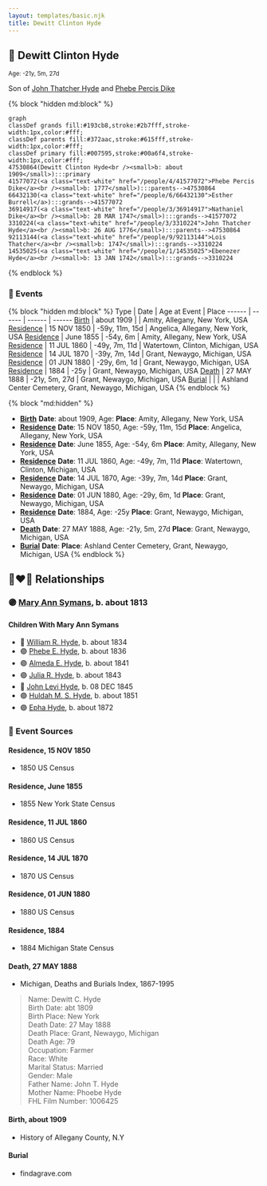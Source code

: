 ```yaml
---
layout: templates/basic.njk
title: Dewitt Clinton Hyde
---
```

## 🔵 Dewitt Clinton Hyde
<small>Age: -21y, 5m, 27d</small>

Son of [John Thatcher Hyde](/people/3/3310224) and [Phebe Percis Dike](/people/4/41577072)

{% block "hidden md:block" %}
```mermaid
graph
classDef grands fill:#193cb8,stroke:#2b7fff,stroke-width:1px,color:#fff;
classDef parents fill:#372aac,stroke:#615fff,stroke-width:1px,color:#fff;
classDef primary fill:#007595,stroke:#00a6f4,stroke-width:1px,color:#fff;
47530864(Dewitt Clinton Hyde<br /><small>b: about 1909</small>):::primary
41577072(<a class="text-white" href="/people/4/41577072">Phebe Percis Dike</a><br /><small>b: 1777</small>):::parents-->47530864
66432130(<a class="text-white" href="/people/6/66432130">Esther Burrell</a>):::grands-->41577072
36914917(<a class="text-white" href="/people/3/36914917">Nathaniel Dike</a><br /><small>b: 28 MAR 1747</small>):::grands-->41577072
3310224(<a class="text-white" href="/people/3/3310224">John Thatcher Hyde</a><br /><small>b: 26 AUG 1776</small>):::parents-->47530864
92113144(<a class="text-white" href="/people/9/92113144">Lois Thatcher</a><br /><small>b: 1747</small>):::grands-->3310224
14535025(<a class="text-white" href="/people/1/14535025">Ebenezer Hyde</a><br /><small>b: 13 JAN 1742</small>):::grands-->3310224
```
{% endblock %}

### 📆 Events

{% block "hidden md:block" %}
Type | Date | Age at Event | Place
------ | ------ | ------ | ------
[Birth](#event-event-2) | about 1909 |  | Amity, Allegany, New York, USA
[Residence](#event-event-0) | 15 NOV 1850 | -59y, 11m, 15d | Angelica, Allegany, New York, USA
[Residence](#event-event-1) | June 1855 | -54y, 6m | Amity, Allegany, New York, USA
[Residence](#event-event-2) | 11 JUL 1860 | -49y, 7m, 11d | Watertown, Clinton, Michigan, USA
[Residence](#event-event-3) | 14 JUL 1870 | -39y, 7m, 14d | Grant, Newaygo, Michigan, USA
[Residence](#event-event-4) | 01 JUN 1880 | -29y, 6m, 1d | Grant, Newaygo, Michigan, USA
[Residence](#event-event-5) | 1884 | -25y | Grant, Newaygo, Michigan, USA
[Death](#event-event-9) | 27 MAY 1888 | -21y, 5m, 27d | Grant, Newaygo, Michigan, USA
[Burial](#event-event-10) |  |  | Ashland Center Cemetery, Grant, Newaygo, Michigan, USA
{% endblock %}

{% block "md:hidden" %}
- **[Birth](#event-event-2)**
**Date**: about 1909, Age:
**Place**: Amity, Allegany, New York, USA
- **[Residence](#event-event-0)**
**Date**: 15 NOV 1850, Age: -59y, 11m, 15d
**Place**: Angelica, Allegany, New York, USA
- **[Residence](#event-event-1)**
**Date**: June 1855, Age: -54y, 6m
**Place**: Amity, Allegany, New York, USA
- **[Residence](#event-event-2)**
**Date**: 11 JUL 1860, Age: -49y, 7m, 11d
**Place**: Watertown, Clinton, Michigan, USA
- **[Residence](#event-event-3)**
**Date**: 14 JUL 1870, Age: -39y, 7m, 14d
**Place**: Grant, Newaygo, Michigan, USA
- **[Residence](#event-event-4)**
**Date**: 01 JUN 1880, Age: -29y, 6m, 1d
**Place**: Grant, Newaygo, Michigan, USA
- **[Residence](#event-event-5)**
**Date**: 1884, Age: -25y
**Place**: Grant, Newaygo, Michigan, USA
- **[Death](#event-event-9)**
**Date**: 27 MAY 1888, Age: -21y, 5m, 27d
**Place**: Grant, Newaygo, Michigan, USA
- **[Burial](#event-event-10)**
**Date**:
**Place**: Ashland Center Cemetery, Grant, Newaygo, Michigan, USA
{% endblock %}

## 👩‍❤️‍👨 Relationships

### 🟣 [Mary Ann Symans](/people/4/4704808), b. about 1813

#### Children With Mary Ann Symans
* 🔵 [William R. Hyde](/people/7/74402654), b. about 1834
* 🟣 [Phebe E. Hyde](/people/9/98714124), b. about 1836
* 🟣 [Almeda E. Hyde](/people/2/2442152), b. about 1841
* 🟣 [Julia R. Hyde](/people/7/76503971), b. about 1843
* 🔵 [John Levi Hyde](/people/2/23020300), b. 08 DEC 1845
* 🟣 [Huldah M. S. Hyde](/people/5/54800009), b. about 1851
* 🟣 [Epha Hyde](/people/1/12430664), b. about 1872
### 📰 Event Sources

#### <a id="event-event-0"></a> Residence, 15 NOV 1850
* 1850 US Census

#### <a id="event-event-1"></a> Residence, June 1855
* 1855 New York State Census

#### <a id="event-event-2"></a> Residence, 11 JUL 1860
* 1860 US Census

#### <a id="event-event-3"></a> Residence, 14 JUL 1870
* 1870 US Census

#### <a id="event-event-4"></a> Residence, 01 JUN 1880
* 1880 US Census

#### <a id="event-event-5"></a> Residence, 1884
* 1884 Michigan State Census

#### <a id="event-event-9"></a> Death, 27 MAY 1888
* Michigan, Deaths and Burials Index, 1867-1995
>   
  > Name: Dewitt C. Hyde  
  > Birth Date: abt 1809  
  > Birth Place: New York  
  > Death Date: 27 May 1888  
  > Death Place: Grant, Newaygo, Michigan  
  > Death Age: 79  
  > Occupation: Farmer  
  > Race: White  
  > Marital Status: Married  
  > Gender: Male  
  > Father Name: John T. Hyde  
  > Mother Name: Phoebe Hyde  
  > FHL Film Number: 1006425

#### <a id="event-event-2"></a> Birth, about 1909
* History of Allegany County, N.Y

#### <a id="event-event-10"></a> Burial
* findagrave.com